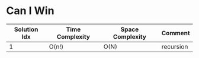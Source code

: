 # Can I Win

| Solution Idx | Time Complexity | Space Complexity | Comment   |
| ------------ | --------------- | ---------------- | --------- |
| 1            | O(n!)           | O(N)             | recursion |

